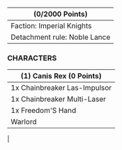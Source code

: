 # 
 (0/2000 Points) |
--- |
Faction: Imperial Knights |
Detachment rule: Noble Lance |

### CHARACTERS
        
(1) Canis Rex (0 Points) |
--- |
1x Chainbreaker Las-Impulsor |
1x Chainbreaker Multi-Laser |
1x Freedom'S Hand |
Warlord |
 |

